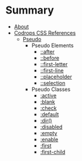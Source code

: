 # Summary

- [About](./README.md)
- [Codrops CSS References](./codrops/codrops.md)
    * [Pseudo](./codrops/pseudoClass/pseudoClass.md)
        * Pseudo Elements  
            * [::after](./codrops/pseudoClass/after/after.md)
            * [::before](./codrops/pseudoClass/before/before.md)
            * [::first-letter](./codrops/pseudoClass/firstletter/firstletter.md)
            * [::first-line](./codrops/pseudoClass/firstline/firstline.md)
            * [::placeholder](./codrops/pseudoClass/placeholder/placeholder.md)
            * [::selection](./codrops/pseudoClass/selection/selection.md)
        * Pseudo Classes
            * [:active](./codrops/pseudoClass/active/active.md)
            * [:blank](./codrops/pseudoClass/blank/blank.md)
            * [:check](./codrops/pseudoClass/check/check.md)
            * [:default](./codrops/pseudoClass/default/default.md)
            * [:dir()](./codrops/pseudoClass/dir/dir.md)
            * [:disabled](./codrops/pseudoClass/disabled/disabled.md)
            * [:empty](./codrops/pseudoClass/empty/empty.md)
            * [:enable](./codrops/pseudoClass/enable/enable.md)
            * [:first](./codrops/pseudoClass/first/first.md)
            * [:first-child](./codrops/pseudoClass/firstchild/firstfirstchild.md)